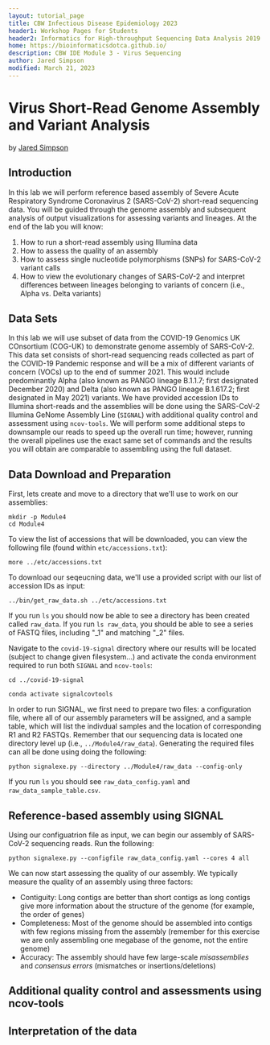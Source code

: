 ```yaml
---
layout: tutorial_page
title: CBW Infectious Disease Epidemiology 2023
header1: Workshop Pages for Students
header2: Informatics for High-throughput Sequencing Data Analysis 2019 Module 6 Lab
home: https://bioinformaticsdotca.github.io/
description: CBW IDE Module 3 - Virus Sequencing
author: Jared Simpson
modified: March 21, 2023
---
```


# Virus Short-Read Genome Assembly and Variant Analysis

by [Jared Simpson](https://simpsonlab.github.io)

## Introduction

In this lab we will perform reference based assembly of Severe Acute Respiratory Syndrome Coronavirus 2 (SARS-CoV-2) short-read sequencing data. You will be guided through the genome assembly and subsequent analysis of output visualizations for assessing variants and lineages. At the end of the lab you will know:

1. How to run a short-read assembly using Illumina data
2. How to assess the quality of an assembly
3. How to assess single nucleotide polymorphisms (SNPs) for SARS-CoV-2 variant calls
4. How to view the evolutionary changes of SARS-CoV-2 and interpret differences between lineages belonging to variants of concern (i.e., Alpha vs. Delta variants)

## Data Sets

In this lab we will use subset of data from the COVID-19 Genomics UK COnsortium (COG-UK) to demonstrate genome assembly of SARS-CoV-2. This data set consists of short-read sequencing reads collected as part of the COVID-19 Pandemic response and will be a mix of different variants of concern (VOCs) up to the end of summer 2021. This would include predominantly Alpha (also known as PANGO lineage B.1.1.7; first designated December 2020) and Delta (also known as PANGO lineage B.1.617.2; first designated in May 2021) variants. We have provided accession IDs to Illumina short-reads and the assemblies will be done using the SARS-CoV-2 Illumina GeNome Assembly Line (`SIGNAL`) with additional quality control and assessment using `ncov-tools`. We will perform some additional steps to downsample our reads to speed up the overall run time; however, running the overall pipelines use the exact same set of commands and the results you will obtain are comparable to assembling using the full dataset.

## Data Download and Preparation

First, lets create and move to a directory that we'll use to work on our assemblies:

```
mkdir -p Module4
cd Module4
```

To view the list of accessions that will be downloaded, you can view the following file (found within `etc/accessions.txt`):

```
more ../etc/accessions.txt
```

To download our seqeucning data, we'll use a provided script with our list of accession IDs as input:

```
../bin/get_raw_data.sh ../etc/accessions.txt
```

If you run `ls` you should now be able to see a directory has been created called `raw_data`. If you run `ls raw_data`, you should be able to see a series of FASTQ files, including "\_1" and matching "\_2" files.

Navigate to the `covid-19-signal` directory where our results will be located (subject to change given filesystem...) and activate the conda environment required to run both `SIGNAL` and `ncov-tools`:

```
cd ../covid-19-signal

conda activate signalcovtools
```

In order to run SIGNAL, we first need to prepare two files: a configuration file, where all of our assembly parameters will be assigned, and a sample table, which will list the indivdual samples and the location of corresponding R1 and R2 FASTQs. Remember that our sequencing data is located one directory level up (i.e., `../Module4/raw_data`). Generating the required files can all be done using doing the following:

```
python signalexe.py --directory ../Module4/raw_data --config-only
```

If you run `ls` you should see `raw_data_config.yaml` and `raw_data_sample_table.csv`.

## Reference-based assembly using SIGNAL

Using our configuatrion file as input, we can begin our assembly of SARS-CoV-2 sequencing reads. Run the following:

```
python signalexe.py --configfile raw_data_config.yaml --cores 4 all
```

We can now start assessing the quality of our assembly. We typically measure the quality of an assembly using three factors:

- Contiguity: Long contigs are better than short contigs as long contigs give more information about the structure of the genome (for example, the order of genes)
- Completeness: Most of the genome should be assembled into contigs with few regions missing from the assembly (remember for this exercise we are only assembling one megabase of the genome, not the entire genome)
- Accuracy: The assembly should have few large-scale _misassemblies_ and _consensus errors_ (mismatches or insertions/deletions)

## Additional quality control and assessments using ncov-tools

## Interpretation of the data

